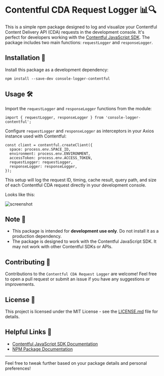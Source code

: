 # Contentful CDA Request Logger 📊🔍

This is a simple npm package designed to log and visualize your Contentful Content Delivery API (CDA) requests in the development console. It's perfect for developers working with the [Contentful JavaScript SDK](https://www.contentful.com/developers/docs/javascript/). The package includes two main functions: `requestLogger` and `responseLogger`.

## Installation 💾

Install this package as a development dependency:

```console
npm install --save-dev console-logger-contentful
```

## Usage 🛠

Import the `requestLogger` and `responseLogger` functions from the module:

```console
import { requestLogger, responseLogger } from 'console-logger-contentful';
```

Configure `requestLogger` and `responseLogger` as interceptors in your Axios instance used with Contentful:

```console
const client = contentful.createClient({
  space: process.env.SPACE_ID,
  environment: process.env.ENVIRONMENT,
  accessToken: process.env.ACCESS_TOKEN,
  requestLogger: requestLogger,
  responseLogger: responseLogger,
});
```

This setup will log the request ID, timing, cache result, query path, and size of each Contentful CDA request directly in your development console.

Looks like this:

![screenshot]([screenshot.png?raw=true](https://raw.githubusercontent.com/shanonplace/contentful-loghandlers/refs/heads/main/screenshot.png))

## Note 📝

- This package is intended for **development use only**. Do not install it as a production dependency.
- The package is designed to work with the Contentful JavaScript SDK. It may not work with other Contentful SDKs or APIs.

## Contributing 🤝

Contributions to the `Contentful CDA Request Logger` are welcome! Feel free to open a pull request or submit an issue if you have any suggestions or improvements.

## License 📄

This project is licensed under the MIT License - see the [LICENSE.md](LICENSE.md) file for details.

## Helpful Links 🔗

- [Contentful JavaScript SDK Documentation](https://www.contentful.com/developers/docs/javascript/)
- [NPM Package Documentation](https://docs.npmjs.com/)

---

Feel free to tweak further based on your package details and personal preferences!
